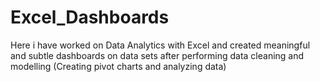 # Excel_Dashboards

Here i have worked on Data Analytics with Excel and created meaningful and subtle dashboards on data sets after performing data cleaning and modelling (Creating pivot charts and analyzing data)
